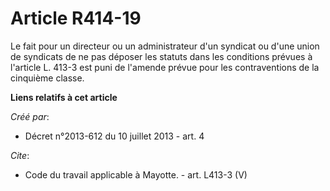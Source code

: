 # Article R414-19

Le fait pour un directeur ou un administrateur d'un syndicat ou d'une union de syndicats de ne pas déposer les statuts dans
les conditions prévues à l'article L. 413-3 est puni de l'amende prévue pour les contraventions de la cinquième classe.

**Liens relatifs à cet article**

_Créé par_:

  - Décret n°2013-612 du 10 juillet 2013 - art. 4

_Cite_:

  - Code du travail applicable à Mayotte. - art. L413-3 (V)
